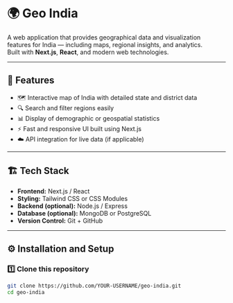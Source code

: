 # 🌍 Geo India

A web application that provides geographical data and visualization features for India — including maps, regional insights, and analytics.  
Built with **Next.js**, **React**, and modern web technologies.

---

## 🚀 Features
- 🗺️ Interactive map of India with detailed state and district data  
- 🔍 Search and filter regions easily  
- 📊 Display of demographic or geospatial statistics  
- ⚡ Fast and responsive UI built using Next.js  
- ☁️ API integration for live data (if applicable)

---

## 🏗️ Tech Stack
- **Frontend:** Next.js / React  
- **Styling:** Tailwind CSS or CSS Modules  
- **Backend (optional):** Node.js / Express  
- **Database (optional):** MongoDB or PostgreSQL  
- **Version Control:** Git + GitHub  

---

## ⚙️ Installation and Setup

### 1️⃣ Clone this repository
```bash
git clone https://github.com/YOUR-USERNAME/geo-india.git
cd geo-india
